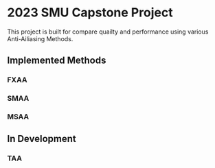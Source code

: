 # 2023 SMU Capstone Project
This project is built for compare quailty and performance using various Anti-Ailiasing Methods.

## Implemented Methods
### FXAA
### SMAA
### MSAA

## In Development
### TAA
